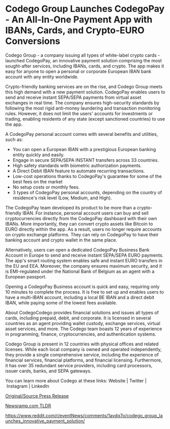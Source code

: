 # Codego Group Launches CodegoPay - An All-In-One Payment App with IBANs, Cards, and Crypto-EURO Conversions

Codego Group - a company issuing all types of white-label crypto cards - launched CodegoPay, an innovative payment solution comprising the most sought-after services, including IBANs, cards, and crypto. The app makes it easy for anyone to open a personal or corporate European IBAN bank account with any entity worldwide.

Crypto-friendly banking services are on the rise, and Codego Group meets this high demand with a new payment solution. CodegoPay enables users to send and receive instant SEPA/SEPA payments from virtual asset exchanges in real time. The company ensures high-security standards by following the most rigid anti-money laundering and transaction monitoring rules. However, it does not limit the users' accounts for investments or trading, enabling residents of any state (except sanctioned countries) to use the app.

A CodegoPay personal account comes with several benefits and utilities, such as:

* You can open a European IBAN with a prestigious European banking entity quickly and easily.
* Engage in secure SEPA/SEPA INSTANT transfers across 33 countries.
* High safety standards with biometric authorization payments.
* A Direct Debit IBAN feature to automate recurring transactions.
* Low-cost operations thanks to CodegoPay's guarantee for some of the best fees on the market
* No setup costs or monthly fees.
* 3 types of CodegoPay personal accounts, depending on the country of residence's risk level (Low, Medium, and High).

The CodegoPay team developed its product to be more than a crypto-friendly IBAN. For instance, personal account users can buy and sell cryptocurrencies directly from the CodegoPay dashboard with their own IBANs. More importantly, they can convert crypto assets like Bitcoin to EURO directly within the app. As a result, users no longer require accounts on crypto exchange platforms. They can rely on CodegoPay to have their banking account and crypto wallet in the same place.

Alternatively, users can open a dedicated CodegoPay Business Bank Account in Europe to send and receive instant SEPA/SEPA EURO payments. The app's smart routing system enables safe and instant EURO transfers in the EU and EEA. Moreover, the company ensures maximum security, and it is EMI-regulated under the National Bank of Belgium as an agent with a European passport.

Opening a CodegoPay Business account is quick and easy, requiring only 10 minutes to complete the process. It is free to set up and enables users to have a multi-IBAN account, including a local BE IBAN and a direct debit IBAN, while paying some of the lowest fees available.

About CodegoCodego provides financial solutions and issues all types of cards, including prepaid, debit, and corporate. It is licensed in several countries as an agent providing wallet custody, exchange services, virtual asset services, and more. The Codego team boasts 12 years of experience in programming, finance, cryptocurrencies, and authentication systems.

Codego Group is present in 12 countries with physical offices and related licenses. While each local company is owned and operated independently, they provide a single comprehensive service, including the experience of financial services, financial platforms, and financial licensing. Furthermore, it has over 35 redundant service providers, including card processors, issuer cards, banks, and SEPA gateways.

You can learn more about Codego at these links: Website | Twitter | Instagram | LinkedIn 

[Original/Source Press Release](https://blockchainwire.io/press-release/codego-group-launches-codegopay---an-all-in-one-payment-app-with-ibans-cards-and-crypto-euro-conversions)
                    

[Newsramp.com TLDR](None) 

https://www.reddit.com/r/eventNews/comments/1avdq7o/codego_group_launches_innovative_payment_solution/